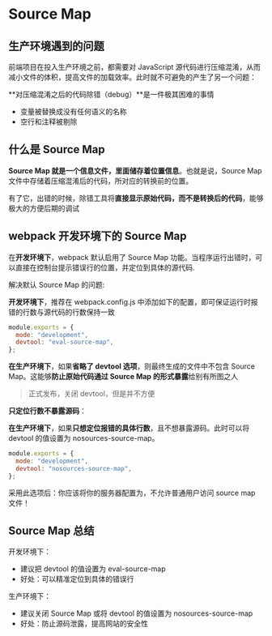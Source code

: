 # Source Map

## 生产环境遇到的问题

前端项目在投入生产环境之前，都需要对 JavaScript 源代码进行压缩混淆，从而减小文件的体积，提高文件的加载效率。此时就不可避免的产生了另一个问题：

**对压缩混淆之后的代码除错（debug）**是一件极其困难的事情

- 变量被替换成没有任何语义的名称
- 空行和注释被剔除

## 什么是 Source Map

**Source Map 就是一个信息文件，里面储存着位置信息**。也就是说，Source Map 文件中存储着压缩混淆后的代码，所对应的转换前的位置。

有了它，出错的时候，除错工具将**直接显示原始代码，而不是转换后的代码**，能够极大的方便后期的调试

## webpack 开发环境下的 Source Map

在**开发环境下**，webpack 默认启用了 Source Map 功能。当程序运行出错时，可以直接在控制台提示错误行的位置，并定位到具体的源代码.

解决默认 Source Map 的问题:

**开发环境下**，推荐在 webpack.config.js 中添加如下的配置，即可保证运行时报错的行数与源代码的行数保持一致

```js
module.exports = {
  mode: "development",
  devtool: "eval-source-map",
};
```

**在生产环境下**，如果**省略了 devtool 选项**，则最终生成的文件中不包含 Source Map。这能够**防止原始代码通过 Source Map 的形式暴露**给别有所图之人

> 正式发布，关闭 devtool，但是并不方便

**只定位行数不暴露源码**：

**在生产环境下**，如果**只想定位报错的具体行数**，且不想暴露源码。此时可以将 devtool 的值设置为 nosources-source-map。

```js
module.exports = {
  mode: "development",
  devtool: "nosources-source-map",
};
```

采用此选项后：你应该将你的服务器配置为，不允许普通用户访问 source map 文件！

## Source Map 总结

开发环境下：

- 建议把 devtool 的值设置为 eval-source-map
- 好处：可以精准定位到具体的错误行

生产环境下：

- 建议关闭 Source Map 或将 devtool 的值设置为 nosources-source-map
- 好处：防止源码泄露，提高网站的安全性
